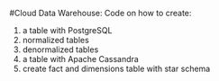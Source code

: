 #Cloud Data Warehouse:
Code on how to create:
1. a table with PostgreSQL
2. normalized tables
3. denormalized tables
4. a table with Apache Cassandra
5. create fact and dimensions table with star schema